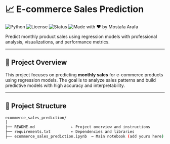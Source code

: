 # 📈 E-commerce Sales Prediction

![Python](https://img.shields.io/badge/Python-3.8+-blue?logo=python)
![License](https://img.shields.io/badge/License-MIT-green)
![Status](https://img.shields.io/badge/Status-Completed-brightgreen)
![Made with ❤️ by Mostafa Arafa](https://img.shields.io/badge/Made%20with%20❤️%20by-Mostafa%20Arafa-blue)

Predict monthly product sales using regression models with professional analysis, visualizations, and performance metrics.

---

## 🚀 Project Overview

This project focuses on predicting **monthly sales** for e-commerce products using regression models. The goal is to analyze sales patterns and build predictive models with high accuracy and interpretability.

---

## 📂 Project Structure

```bash
ecommerce_sales_prediction/
│
├── README.md                ← Project overview and instructions
├── requirements.txt         ← Dependencies and libraries
├── ecommerce_sales_prediction.ipynb  ← Main notebook (add yours here)
